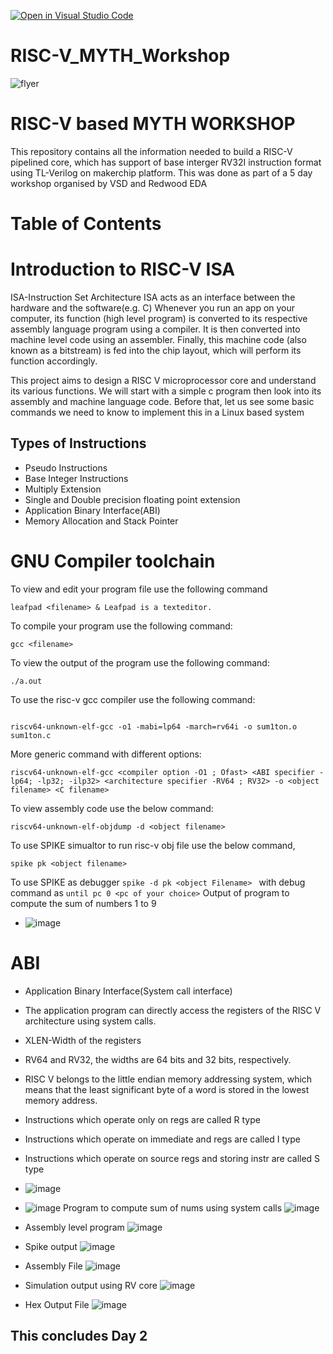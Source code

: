 [![Open in Visual Studio Code](https://classroom.github.com/assets/open-in-vscode-c66648af7eb3fe8bc4f294546bfd86ef473780cde1dea487d3c4ff354943c9ae.svg)](https://classroom.github.com/online_ide?assignment_repo_id=9192001&assignment_repo_type=AssignmentRepo)
# RISC-V_MYTH_Workshop


![flyer](https://user-images.githubusercontent.com/67062356/200188093-c97ee488-2d62-425c-9cc9-80443cf2b426.png)
# RISC-V based MYTH WORKSHOP
This repository contains all the information needed to build a RISC-V pipelined core, which has support of base interger RV32I instruction format using TL-Verilog on makerchip platform. This was done as part of a 5 day workshop organised by VSD and Redwood EDA
# Table of Contents

# Introduction to RISC-V ISA
ISA-Instruction Set Architecture
ISA acts as an interface between the hardware and the software(e.g. C)
Whenever you run an app on your computer, its function (high level program) is converted to its respective assembly language program using a compiler. It is then converted into machine level code using an assembler. Finally, this machine code (also known as a bitstream) is fed into the chip layout, which will perform its function accordingly.

This project aims to design a RISC V microprocessor core and understand its various functions. We will start with a simple c program then look into its assembly and machine language code. Before that, let us see some basic commands we need to know to implement this in a Linux based system
## Types of Instructions 
- Pseudo Instructions
- Base Integer Instructions
- Multiply Extension
- Single and Double precision floating point extension
- Application Binary Interface(ABI)
- Memory Allocation and Stack Pointer
# GNU Compiler toolchain
To view and edit your program file use the following command
```
leafpad <filename> & Leafpad is a texteditor.
```
To compile your program use the following command:
```
gcc <filename>
```
To view the output of the program use the following command: 
```
./a.out
```
To use the risc-v gcc compiler use the following command:
```

riscv64-unknown-elf-gcc -o1 -mabi=lp64 -march=rv64i -o sum1ton.o sum1ton.c
```
More generic command with different options:
```
riscv64-unknown-elf-gcc <compiler option -O1 ; Ofast> <ABI specifier -lp64; -lp32; -ilp32> <architecture specifier -RV64 ; RV32> -o <object filename> <C filename>
```

To view assembly code use the below command:
```
riscv64-unknown-elf-objdump -d <object filename>
```
To use SPIKE simualtor to run risc-v obj file use the below command,
```
spike pk <object filename>
```
To use SPIKE as debugger
``
spike -d pk <object Filename> 
``
with debug command as
``
until pc 0 <pc of your choice>
``
Output of program to compute the sum of numbers 1 to 9
- ![image](https://user-images.githubusercontent.com/67062356/200189355-33314d53-6f99-461f-aa70-dccb680283de.png)
# ABI
- Application Binary Interface(System call interface)
- The application program can directly access the registers of the RISC V architecture using system calls. 
- XLEN-Width of the registers
- RV64 and RV32, the widths are 64 bits and 32 bits, respectively.
- RISC V belongs to the little endian memory addressing system, which means that the least significant byte of a word is stored in the lowest memory address.
- Instructions which operate only on regs are called R type
- Instructions which operate on immediate and regs are called I type 
- Instructions which operate on source regs and storing instr are called S type 
- ![image](https://user-images.githubusercontent.com/67062356/200190201-ef26e0fc-674f-48cf-8ea6-5655b74a5467.png)



- ![image](https://user-images.githubusercontent.com/67062356/200189996-522312b1-08bf-4d82-9bd3-c467639c19f5.png)
Program to compute sum of nums using system calls
![image](https://user-images.githubusercontent.com/67062356/200190291-c4ffc775-2f45-4e77-b96e-76dd40315663.png)
- Assembly level program
![image](https://user-images.githubusercontent.com/67062356/200190330-7a26a613-4406-4372-a9db-bc6967789df0.png)

- Spike output
![image](https://user-images.githubusercontent.com/67062356/200191739-a1d7f9ea-2902-4d2b-97f5-c84addf92ef7.png)
- Assembly File
![image](https://user-images.githubusercontent.com/67062356/200191776-ed4a1fca-06b7-4332-826b-5aefcec574ff.png)
- Simulation output using RV core
![image](https://user-images.githubusercontent.com/67062356/200191803-9f2c9503-84a4-4d6f-935a-463f6862915e.png)
- Hex Output File
![image](https://user-images.githubusercontent.com/67062356/200191861-27d7db25-14be-4c75-af40-d9b93014f574.png)
## This concludes Day 2


